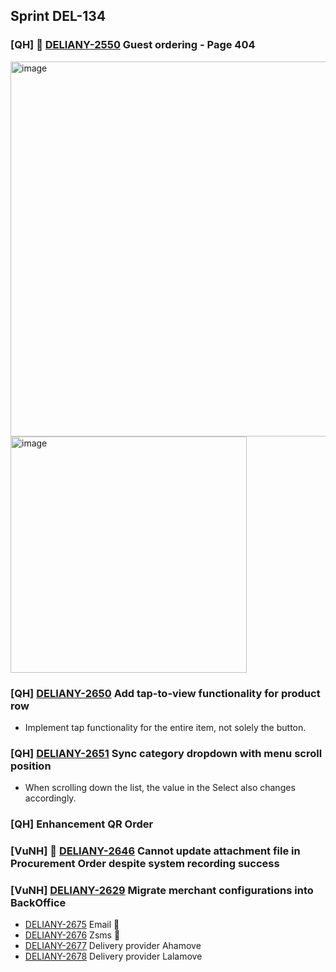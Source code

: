 ## Sprint DEL-134

### [QH] 🚀 [DELIANY-2550](https://deliany.youtrack.cloud/issue/DELIANY-2550/Order-app-Guest-ordering-Page-404) Guest ordering - Page 404
<img width="600" alt="image" src="https://github.com/user-attachments/assets/e0dfc476-2667-4ea5-b73f-af6d3d434ecb" />
<br />
<img width="378" alt="image" src="https://github.com/user-attachments/assets/0d996514-ea06-4445-a140-33e8c5ba1b03" />

### [QH] [DELIANY-2650](https://deliany.youtrack.cloud/issue/DELIANY-2650/Order-App-Add-tap-to-view-functionality-for-product-row) Add tap-to-view functionality for product row
- Implement tap functionality for the entire item, not solely the button.

### [QH] [DELIANY-2651](https://deliany.youtrack.cloud/issue/DELIANY-2651/Order-App-Sync-category-dropdown-with-menu-scroll-position) Sync category dropdown with menu scroll position
- When scrolling down the list, the value in the Select also changes accordingly.

### [QH] Enhancement QR Order

### [VuNH] 🚀 [DELIANY-2646](https://deliany.youtrack.cloud/issue/DELIANY-2646) Cannot update attachment file in Procurement Order despite system recording success
### [VuNH] [DELIANY-2629](https://deliany.youtrack.cloud/issue/DELIANY-2629) Migrate merchant configurations into BackOffice
  - [DELIANY-2675](https://deliany.youtrack.cloud/issue/DELIANY-2675) Email 🚀
  - [DELIANY-2676](https://deliany.youtrack.cloud/issue/DELIANY-2676) Zsms 🚀
  - [DELIANY-2677](https://deliany.youtrack.cloud/issue/DELIANY-2677) Delivery provider Ahamove
  - [DELIANY-2678](https://deliany.youtrack.cloud/issue/DELIANY-2678) Delivery provider Lalamove
